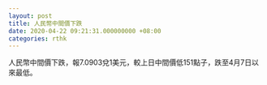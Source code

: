 ```yaml
---
layout: post
title: 人民幣中間價下跌
date: 2020-04-22 09:21:31.000000000 +08:00
categories: rthk
---
```


人民幣中間價下跌，報7.0903兌1美元，較上日中間價低151點子，跌至4月7日以來最低。
